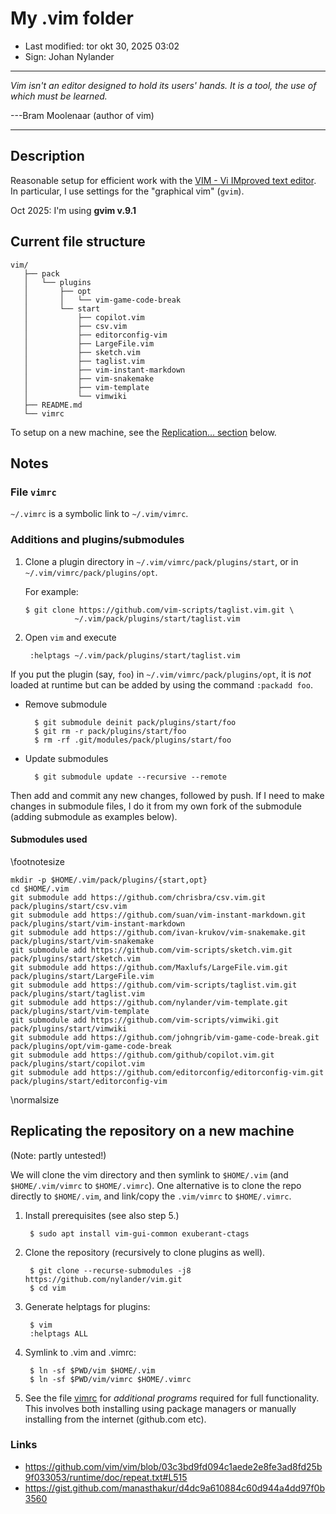 # My .vim folder

- Last modified: tor okt 30, 2025  03:02
- Sign: Johan Nylander

---

*Vim isn't an editor designed to hold its users' hands. It is a tool, the use
of which must be learned.*

---Bram Moolenaar (author of vim)

---

## Description

Reasonable setup for efficient work with the [VIM - Vi IMproved text
editor](https://www.vim.org/). In particular, I use settings for the
"graphical vim" (`gvim`).

Oct 2025: I'm using **gvim v.9.1**

## Current file structure

    vim/
       ├── pack
       │   └── plugins
       │       ├── opt
       │       │   └── vim-game-code-break
       │       └── start
       │           ├── copilot.vim
       │           ├── csv.vim
       │           ├── editorconfig-vim
       │           ├── LargeFile.vim
       │           ├── sketch.vim
       │           ├── taglist.vim
       │           ├── vim-instant-markdown
       │           ├── vim-snakemake
       │           ├── vim-template
       │           └── vimwiki
       ├── README.md
       └── vimrc


To setup on a new machine, see the [Replication...
section](#replicating-the-repository-on-a-new-machine) below.

## Notes

### File `vimrc`

`~/.vimrc` is a symbolic link to `~/.vim/vimrc`.

### Additions and plugins/submodules

1. Clone a plugin directory in `~/.vim/vimrc/pack/plugins/start`, or in
   `~/.vim/vimrc/pack/plugins/opt`.

   For example:

       $ git clone https://github.com/vim-scripts/taglist.vim.git \
                  ~/.vim/pack/plugins/start/taglist.vim

2. Open `vim` and execute

        :helptags ~/.vim/pack/plugins/start/taglist.vim

If you put the plugin (say, `foo`) in `~/.vim/vimrc/pack/plugins/opt`, it is
*not* loaded at runtime but can be added by using the command `:packadd foo`.

- Remove submodule

        $ git submodule deinit pack/plugins/start/foo
        $ git rm -r pack/plugins/start/foo
        $ rm -rf .git/modules/pack/plugins/start/foo

- Update submodules

        $ git submodule update --recursive --remote

Then add and commit any new changes, followed by push.  If I need to make
changes in submodule files, I do it from my own fork of the submodule (adding
submodule as examples below).

#### Submodules used

\footnotesize

    mkdir -p $HOME/.vim/pack/plugins/{start,opt}
    cd $HOME/.vim
    git submodule add https://github.com/chrisbra/csv.vim.git pack/plugins/start/csv.vim
    git submodule add https://github.com/suan/vim-instant-markdown.git pack/plugins/start/vim-instant-markdown
    git submodule add https://github.com/ivan-krukov/vim-snakemake.git pack/plugins/start/vim-snakemake
    git submodule add https://github.com/vim-scripts/sketch.vim.git pack/plugins/start/sketch.vim
    git submodule add https://github.com/Maxlufs/LargeFile.vim.git pack/plugins/start/LargeFile.vim
    git submodule add https://github.com/vim-scripts/taglist.vim.git pack/plugins/start/taglist.vim
    git submodule add https://github.com/nylander/vim-template.git pack/plugins/start/vim-template
    git submodule add https://github.com/vim-scripts/vimwiki.git pack/plugins/start/vimwiki
    git submodule add https://github.com/johngrib/vim-game-code-break.git pack/plugins/opt/vim-game-code-break
    git submodule add https://github.com/github/copilot.vim.git pack/plugins/start/copilot.vim
    git submodule add https://github.com/editorconfig/editorconfig-vim.git pack/plugins/start/editorconfig-vim

\normalsize

## Replicating the repository on a new machine

(Note: partly untested!)

We will clone the vim directory and then symlink to `$HOME/.vim` (and
`$HOME/.vim/vimrc` to `$HOME/.vimrc`).  One alternative is to clone the repo
directly to `$HOME/.vim`, and link/copy the `.vim/vimrc` to `$HOME/.vimrc`.

1. Install prerequisites (see also step 5.)

        $ sudo apt install vim-gui-common exuberant-ctags

2. Clone the repository (recursively to clone plugins as well).

        $ git clone --recurse-submodules -j8 https://github.com/nylander/vim.git
        $ cd vim

3. Generate helptags for plugins:

        $ vim
        :helptags ALL

4. Symlink to .vim and .vimrc:

        $ ln -sf $PWD/vim $HOME/.vim
        $ ln -sf $PWD/vim/vimrc $HOME/.vimrc

5. See the file [vimrc](vimrc) for *additional programs* required for full
   functionality. This involves both installing using package managers or
   manually installing from the internet (github.com etc).

### Links

- <https://github.com/vim/vim/blob/03c3bd9fd094c1aede2e8fe3ad8fd25b9f033053/runtime/doc/repeat.txt#L515>
- <https://gist.github.com/manasthakur/d4dc9a610884c60d944a4dd97f0b3560>


